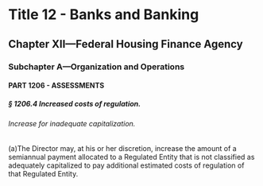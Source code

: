 
# Title 12 - Banks and Banking
## Chapter XII—Federal Housing Finance Agency
### Subchapter A—Organization and Operations
#### PART 1206 - ASSESSMENTS
##### § 1206.4 Increased costs of regulation.
###### Increase for inadequate capitalization.

(a)The Director may, at his or her discretion, increase the amount of a semiannual payment allocated to a Regulated Entity that is not classified as adequately capitalized to pay additional estimated costs of regulation of that Regulated Entity.
